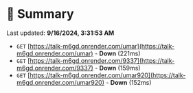# 📖 Summary
Last updated: **9/16/2024, 3:31:53 AM**

- `GET` [https://talk-m6gd.onrender.com/umar](https://talk-m6gd.onrender.com/umar) - **Down** (221ms)
- `GET` [https://talk-m6gd.onrender.com/9337](https://talk-m6gd.onrender.com/9337) - **Down** (159ms)
- `GET` [https://talk-m6gd.onrender.com/umar920](https://talk-m6gd.onrender.com/umar920) - **Down** (152ms)
